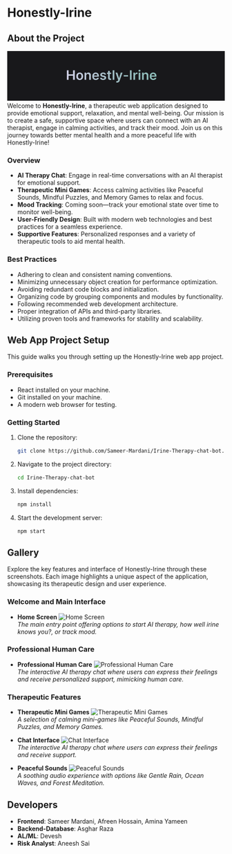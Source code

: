 # Honestly-Irine

## About the Project
![Banner](irine-banner3.png)  
Welcome to **Honestly-Irine**, a therapeutic web application designed to provide emotional support, relaxation, and mental well-being. Our mission is to create a safe, supportive space where users can connect with an AI therapist, engage in calming activities, and track their mood. Join us on this journey towards better mental health and a more peaceful life with Honestly-Irine!

### Overview
- **AI Therapy Chat**: Engage in real-time conversations with an AI therapist for emotional support.
- **Therapeutic Mini Games**: Access calming activities like Peaceful Sounds, Mindful Puzzles, and Memory Games to relax and focus.
- **Mood Tracking**: Coming soon—track your emotional state over time to monitor well-being.
- **User-Friendly Design**: Built with modern web technologies and best practices for a seamless experience.
- **Supportive Features**: Personalized responses and a variety of therapeutic tools to aid mental health.

### Best Practices
- Adhering to clean and consistent naming conventions.
- Minimizing unnecessary object creation for performance optimization.
- Avoiding redundant code blocks and initialization.
- Organizing code by grouping components and modules by functionality.
- Following recommended web development architecture.
- Proper integration of APIs and third-party libraries.
- Utilizing proven tools and frameworks for stability and scalability.

## Web App Project Setup
This guide walks you through setting up the Honestly-Irine web app project.

### Prerequisites
- React installed on your machine.
- Git installed on your machine.
- A modern web browser for testing.

### Getting Started
1. Clone the repository:
   ```bash
   git clone https://github.com/Sameer-Mardani/Irine-Therapy-chat-bot.git


2. Navigate to the project directory:
   ```bash
   cd Irine-Therapy-chat-bot
3. Install dependencies:
   ```bash
   npm install
4. Start the development server:
   ```bash
   npm start
## Gallery
Explore the key features and interface of Honestly-Irine through these screenshots. Each image highlights a unique aspect of the application, showcasing its therapeutic design and user experience.

### Welcome and Main Interface
- **Home Screen**
  ![Home Screen](irine-final1.png)  
  *The main entry point offering options to start AI therapy, how well irine knows you?, or track mood.*
  
### Professional Human Care
- **Professional Human Care**
  ![Professional Human Care](irine-final5.png)  
  *The interactive AI therapy chat where users can express their feelings and receive personalized support, mimicking human care.*

### Therapeutic Features
- **Therapeutic Mini Games**
  ![Therapeutic Mini Games](irine-final2.png)  
  *A selection of calming mini-games like Peaceful Sounds, Mindful Puzzles, and Memory Games.*

- **Chat Interface**
  ![Chat Interface](irine-final3.png)  
  *The interactive AI therapy chat where users can express their feelings and receive support.*

- **Peaceful Sounds**
  ![Peaceful Sounds](irine-final4.png)  
  *A soothing audio experience with options like Gentle Rain, Ocean Waves, and Forest Meditation.*
  
## Developers
- **Frontend**: Sameer Mardani, Afreen Hossain, Amina Yameen
- **Backend-Database**: Asghar Raza
- **AL/ML**: Devesh
- **Risk Analyst**: Aneesh Sai

